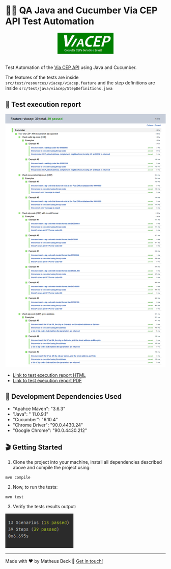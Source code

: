 # 👨‍💻 QA Java and Cucumber Via CEP API Test Automation

<div align="center">
  <img alt="ibm logo" width="35%" src="viacep-cover.png">
</div>
<br>

Test Automation of the [Via CEP API](https://viacep.com.br/) using Java and Cucumber.

The features of the tests are inside `src/test/resources/viacep/viacep.feature` and the step definitions are inside `src/test/java/viacep/StepDefinitions.java`

## 📅 Test execution report
![Cucumber report](cucumber_report.png)
- [Link to test execution report HTML](Test_Results_Feature_viacep.html)
- [Link to test execution report PDF](Test_Results_Feature_viacep.pdf)

## 💾 Development Dependencies Used

- "Apahce Maven": "3.6.3"
- "Java":  " 11.0.9.1"
- "Cucumber": "6.10.4"
- "Chrome Driver": "90.0.4430.24"
- "Google Chrome": "90.0.4430.212"

## 🎬 Getting Started

1. Clone the project into your machine, install all dependencies described above and compile the project using:

```console
mvn compile
```

2. Now, to run the tests:

```console
mvn test
```

3. Verify the tests results output:

![Test results output](test_results.png)

---

Made with ❤️ by Matheus Beck 👋 [Get in touch!](https://www.linkedin.com/in/matheus-beck/)
